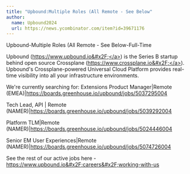 ```yaml
---
title: "Upbound:Multiple Roles (All Remote - See Below"
author:
  name: Upbound2024
  url: https://news.ycombinator.com/item?id=39671176
---
```

Upbound-Multiple Roles (All Remote - See Below-Full-Time

Upbound (<a href="https:&#x2F;&#x2F;www.upbound.io&#x2F;" rel="nofollow">https:&#x2F;&#x2F;www.upbound.io&#x2F;</a>) is the Series B startup behind open source Crossplane (<a href="https:&#x2F;&#x2F;www.crossplane.io&#x2F;" rel="nofollow">https:&#x2F;&#x2F;www.crossplane.io&#x2F;</a>). Upbound&#x27;s Crossplane-powered Universal Cloud Platform provides real-time visibility into all your infrastructure environments.

We&#x27;re currently searching for: 
Extensions Product Manager|Remote (EMEA)|<a href="https:&#x2F;&#x2F;boards.greenhouse.io&#x2F;upbound&#x2F;jobs&#x2F;5037295004" rel="nofollow">https:&#x2F;&#x2F;boards.greenhouse.io&#x2F;upbound&#x2F;jobs&#x2F;5037295004</a>

Tech Lead, API | Remote (NAMER)|<a href="https:&#x2F;&#x2F;boards.greenhouse.io&#x2F;upbound&#x2F;jobs&#x2F;5039292004" rel="nofollow">https:&#x2F;&#x2F;boards.greenhouse.io&#x2F;upbound&#x2F;jobs&#x2F;5039292004</a>

Platform TLM|Remote (NAMER)|<a href="https:&#x2F;&#x2F;boards.greenhouse.io&#x2F;upbound&#x2F;jobs&#x2F;5024446004" rel="nofollow">https:&#x2F;&#x2F;boards.greenhouse.io&#x2F;upbound&#x2F;jobs&#x2F;5024446004</a>

Senior EM User Experiences|Remote (NAMER)|<a href="https:&#x2F;&#x2F;boards.greenhouse.io&#x2F;upbound&#x2F;jobs&#x2F;5074726004" rel="nofollow">https:&#x2F;&#x2F;boards.greenhouse.io&#x2F;upbound&#x2F;jobs&#x2F;5074726004</a>

See the rest of our active jobs here - <a href="https:&#x2F;&#x2F;www.upbound.io&#x2F;careers&#x2F;working-with-us" rel="nofollow">https:&#x2F;&#x2F;www.upbound.io&#x2F;careers&#x2F;working-with-us</a>

